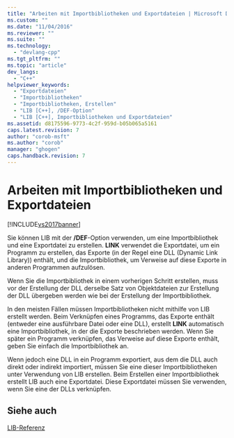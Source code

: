 ```yaml
---
title: "Arbeiten mit Importbibliotheken und Exportdateien | Microsoft Docs"
ms.custom: ""
ms.date: "11/04/2016"
ms.reviewer: ""
ms.suite: ""
ms.technology: 
  - "devlang-cpp"
ms.tgt_pltfrm: ""
ms.topic: "article"
dev_langs: 
  - "C++"
helpviewer_keywords: 
  - "Exportdateien"
  - "Importbibliotheken"
  - "Importbibliotheken, Erstellen"
  - "LIB [C++], /DEF-Option"
  - "LIB [C++], Importbibliotheken und Exportdateien"
ms.assetid: d8175596-9773-4c2f-959d-b05b065a5161
caps.latest.revision: 7
author: "corob-msft"
ms.author: "corob"
manager: "ghogen"
caps.handback.revision: 7
---
```

# Arbeiten mit Importbibliotheken und Exportdateien
[!INCLUDE[vs2017banner](../../assembler/inline/includes/vs2017banner.md)]

Sie können LIB mit der **\/DEF**\-Option verwenden, um eine Importbibliothek und eine Exportdatei zu erstellen.  **LINK** verwendet die Exportdatei, um ein Programm zu erstellen, das Exporte \(in der Regel eine DLL \(Dynamic Link Library\)\) enthält, und die Importbibliothek, um Verweise auf diese Exporte in anderen Programmen aufzulösen.  
  
 Wenn Sie die Importbibliothek in einem vorherigen Schritt erstellen, muss vor der Erstellung der DLL derselbe Satz von Objektdateien zur Erstellung der DLL übergeben werden wie bei der Erstellung der Importbibliothek.  
  
 In den meisten Fällen müssen Importbibliotheken nicht mithilfe von LIB erstellt werden.  Beim Verknüpfen eines Programms, das Exporte enthält \(entweder eine ausführbare Datei oder eine DLL\), erstellt **LINK** automatisch eine Importbibliothek, in der die Exporte beschrieben werden.  Wenn Sie später ein Programm verknüpfen, das Verweise auf diese Exporte enthält, geben Sie einfach die Importbibliothek an.  
  
 Wenn jedoch eine DLL in ein Programm exportiert, aus dem die DLL auch direkt oder indirekt importiert, müssen Sie eine dieser Importbibliotheken unter Verwendung von LIB erstellen.  Beim Erstellen einer Importbibliothek erstellt LIB auch eine Exportdatei.  Diese Exportdatei müssen Sie verwenden, wenn Sie eine der DLLs verknüpfen.  
  
## Siehe auch  
 [LIB\-Referenz](../../build/reference/lib-reference.md)